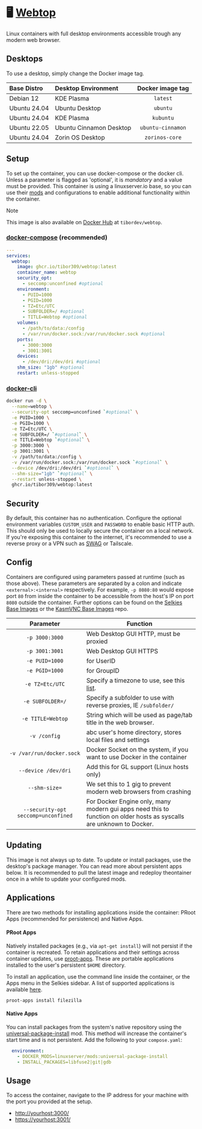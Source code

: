 # 🖥️ [Webtop](https://github.com/tibor309/webtop)

Linux containers with full desktop environments accessible trough any modern web browser.

## Desktops

To use a desktop, simply change the Docker image tag.

| Base Distro | Desktop Environment | Docker image tag |
| :--- | :--- | :---: |
| Debian 12 | KDE Plasma | `latest` |
| Ubuntu 24.04 | Ubuntu Desktop | `ubuntu` |
| Ubuntu 24.04 | KDE Plasma | `kubuntu` |
| Ubuntu 22.05 | Ubuntu Cinnamon Desktop | `ubuntu-cinnamon` |
| Ubuntu 24.04 | Zorin OS Desktop | `zorinos-core` |

## Setup
To set up the container, you can use docker-compose or the docker cli. Unless a parameter is flagged as 'optional', it is *mandatory* and a value must be provided. This container is using a linuxserver.io base, so you can use their [mods](https://github.com/linuxserver/docker-mods) and configurations to enable additional functionality within the container.

> [!NOTE]
> This image is also available on [Docker Hub](https://hub.docker.com/r/tibordev/webtop) at `tibordev/webtop`.

### [docker-compose](https://docs.linuxserver.io/general/docker-compose) (recommended)

```yaml
---
services:
  webtop:
    image: ghcr.io/tibor309/webtop:latest
    container_name: webtop
    security_opt:
      - seccomp:unconfined #optional
    environment:
      - PUID=1000
      - PGID=1000
      - TZ=Etc/UTC
      - SUBFOLDER=/ #optional
      - TITLE=Webtop #optional
    volumes:
      - /path/to/data:/config
      - /var/run/docker.sock:/var/run/docker.sock #optional
    ports:
      - 3000:3000
      - 3001:3001
    devices:
      - /dev/dri:/dev/dri #optional
    shm_size: "1gb" #optional
    restart: unless-stopped
```

### [docker-cli](https://docs.docker.com/engine/reference/commandline/cli/)

```bash
docker run -d \
  --name=webtop \
  --security-opt seccomp=unconfined `#optional` \
  -e PUID=1000 \
  -e PGID=1000 \
  -e TZ=Etc/UTC \
  -e SUBFOLDER=/ `#optional` \
  -e TITLE=Webtop `#optional` \
  -p 3000:3000 \
  -p 3001:3001 \
  -v /path/to/data:/config \
  -v /var/run/docker.sock:/var/run/docker.sock `#optional` \
  --device /dev/dri:/dev/dri `#optional` \
  --shm-size="1gb" `#optional` \
  --restart unless-stopped \
  ghcr.io/tibor309/webtop:latest
```

## Security

By default, this container has no authentication. Configure the optional environment variables `CUSTOM_USER` and `PASSWORD` to enable basic HTTP auth. This should only be used to locally secure the container on a local network. If you're exposing this container to the internet, it's recommended to use a reverse proxy or a VPN such as [SWAG](https://github.com/linuxserver/docker-swag) or Tailscale.

## Config

Containers are configured using parameters passed at runtime (such as those above). These parameters are separated by a colon and indicate `<external>:<internal>` respectively. For example, `-p 8080:80` would expose port `80` from inside the container to be accessible from the host's IP on port `8080` outside the container. Further options can be found on the [Selkies Base Images](https://github.com/linuxserver/docker-baseimage-selkies#options) or the [KasmVNC Base Images](https://github.com/linuxserver/docker-baseimage-kasmvnc#options) repo.


| Parameter | Function |
| :----: | --- |
| `-p 3000:3000` | Web Desktop GUI HTTP, must be proxied |
| `-p 3001:3001` | Web Desktop GUI HTTPS |
| `-e PUID=1000` | for UserID |
| `-e PGID=1000` | for GroupID |
| `-e TZ=Etc/UTC` | Specify a timezone to use, see this [list](https://en.wikipedia.org/wiki/List_of_tz_database_time_zones#List). |
| `-e SUBFOLDER=/` | Specify a subfolder to use with reverse proxies, IE `/subfolder/` |
| `-e TITLE=Webtop` | String which will be used as page/tab title in the web browser. |
| `-v /config` | abc user's home directory, stores local files and settings |
| `-v /var/run/docker.sock` | Docker Socket on the system, if you want to use Docker in the container |
| `--device /dev/dri` | Add this for GL support (Linux hosts only) |
| `--shm-size=` | We set this to 1 gig to prevent modern web browsers from crashing |
| `--security-opt seccomp=unconfined` | For Docker Engine only, many modern gui apps need this to function on older hosts as syscalls are unknown to Docker. |

## Updating

This image is not always up to date. To update or install packages, use the desktop's package manager. You can read more about persistent apps below. It is recommended to pull the latest image and redeploy theontainer once in a while to update your configured mods.

## Applications

There are two methods for installing applications inside the container: PRoot Apps (recommended for persistence) and Native Apps.

#### PRoot Apps

Natively installed packages (e.g., via `apt-get install`) will not persist if the container is recreated. To retain applications and their settings across container updates, use [proot-apps](https://github.com/linuxserver/proot-apps). These are portable applications installed to the user's persistent `$HOME` directory.

To install an application, use the command line inside the container, or the Apps menu in the Selkies sidebar. A list of supported applications is available [here](https://github.com/linuxserver/proot-apps?tab=readme-ov-file#supported-apps).

```
proot-apps install filezilla
```

#### Native Apps

You can install packages from the system's native repository using the [universal-package-install](https://github.com/linuxserver/docker-mods/tree/universal-package-install) mod. This method will increase the container's start time and is not persistent. Add the following to your `compose.yaml`:

```yaml
  environment:
    - DOCKER_MODS=linuxserver/mods:universal-package-install
    - INSTALL_PACKAGES=libfuse2|git|gdb
```

## Usage

To access the container, navigate to the IP address for your machine with the port you provided at the setup.

* [http://yourhost:3000/](https://www.youtube.com/watch?v=dQw4w9WgXcQ)
* [https://yourhost:3001/](https://www.youtube.com/watch?v=dQw4w9WgXcQ)
